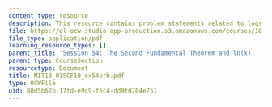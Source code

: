 ```yaml
---
content_type: resource
description: This resource contains problem statements related to logs and exponents.
file: https://ol-ocw-studio-app-production.s3.amazonaws.com/courses/18-01sc-single-variable-calculus-fall-2010/80d5b62b17fde9c9f6c4dd9fd704e751_MIT18_01SCF10_ex54prb.pdf
file_type: application/pdf
learning_resource_types: []
parent_title: 'Session 54: The Second Fundamental Theorem and ln(x)'
parent_type: CourseSection
resourcetype: Document
title: MIT18_01SCF10_ex54prb.pdf
type: OCWFile
uid: 80d5b62b-17fd-e9c9-f6c4-dd9fd704e751
---
```

